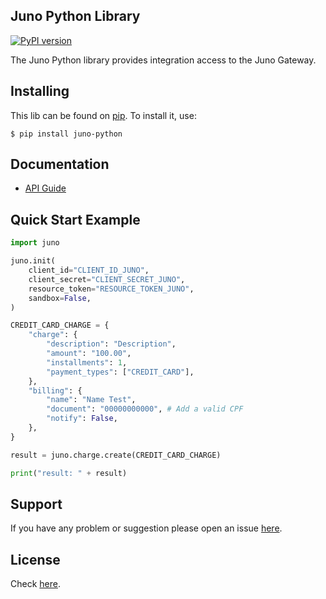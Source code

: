 ## Juno Python Library
[![PyPI version](https://badge.fury.io/py/juno-python.svg)](https://badge.fury.io/py/juno-python)
<!-- [![Build status](https://travis-ci.org/mjr/juno-python.svg?branch=master)](https://secure.travis-ci.org/juno/juno-python) -->
<!-- [![Coverage](https://coveralls.io/repos/mjr/juno-python/badge.svg?branch=master&service=github)](https://coveralls.io/github/mjr/juno-python) -->

The Juno Python library provides integration access to the Juno Gateway.

## Installing

This lib can be found on [pip](https://pypi.python.org/pypi/juno-python). To install it, use:

```
$ pip install juno-python
```

## Documentation

* [API Guide](https://dev.juno.com.br/api/)

## Quick Start Example

```python
import juno

juno.init(
    client_id="CLIENT_ID_JUNO",
    client_secret="CLIENT_SECRET_JUNO",
    resource_token="RESOURCE_TOKEN_JUNO",
    sandbox=False,
)

CREDIT_CARD_CHARGE = {
    "charge": {
        "description": "Description",
        "amount": "100.00",
        "installments": 1,
        "payment_types": ["CREDIT_CARD"],
    },
    "billing": {
        "name": "Name Test",
        "document": "00000000000", # Add a valid CPF
        "notify": False,
    },
}

result = juno.charge.create(CREDIT_CARD_CHARGE)

print("result: " + result)
```

## Support
If you have any problem or suggestion please open an issue [here](https://github.com/mjr/juno-python/issues).

## License

Check [here](LICENSE).
